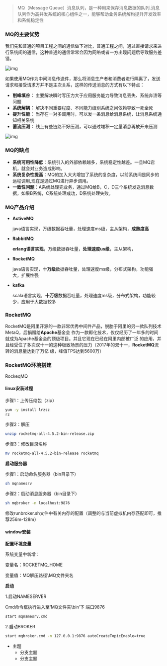 > MQ（Message Queue）消息队列，是一种用来保存消息数据的队列.消息队列作为高并发系统的核心组件之一，能够帮助业务系统解构提升开发效率和系统稳定性

### MQ的主要优势

我们先和普通的项目工程之间的通信做下对比，普通工程之间，通过直接请求来进行系统间的通信，这种普通的通信常常会因为网络或者一方出现问题后导致服务差错。

![img](https://shanzhu-edu.oss-cn-shanghai.aliyuncs.com/image.png)

如果使用MQ作为中间消息传送件，那么将消息生产者和消费者进行隔离了，发送请求和接受请求方并不是主次关系，这样的传送消息的方式有以下特点：

- **削峰填谷：** 主要解决瞬时写压力大于应用服务能力导致消息丢失、系统奔溃等问题
- **系统解耦：** 解决不同重要程度、不同能力级别系统之间依赖导致一死全死
- **提升性能：** 当存在一对多调用时，可以发一条消息给消息系统，让消息系统通知相关系统
- **蓄流压测：** 线上有些链路不好压测，可以通过堆积一定量消息再放开来压测

![img](https://shanzhu-edu.oss-cn-shanghai.aliyuncs.com/image.png)

### MQ的缺点

- **系统可用性降低**：系统引入的外部依赖越多，系统稳定性越差。一旦MQ宕机，就会对业务造成影响。
- **系统复杂性提高**：MQ的加入大大增加了系统的复杂度，以前系统间是同步的远程调用,现在是通过MQ进行异步调用。
- **一致性问题**：A系统处理完业务，通过MQ给B，C，D三个系统发送消息数据，如果B系统，C系统处理成功，D系统处理失败。

### MQ产品介绍

- **ActiveMQ**

  java语言实现，万级数据吞吐量，处理速度ms级，主从架构，**成熟度高**

- **RabbitMQ**

  **erlang语言实现**，万级数据吞吐量，**处理速度us级**，主从架构，

- **RocketMQ**

  java语言实现，**十万级**数据吞吐量，处理速度ms级，分布式架构，功能强大，扩展性强

- **kafka**

  scala语言实现，**十万级**数据吞吐量，处理速度ms级，分布式架构，功能较少，应用于大数据较多

### RocketMQ

RocketMQ是阿里开源的一款非常优秀中间件产品，脱胎于阿里的另一款队列技术MetaQ，后捐赠给**Apache**基金会 作为一款孵化技术，仅仅经历了一年多的时间就成为Apache基金会的顶级项目。并且它现在已经在阿里内部被广泛 的应用，并且经受住了多次双十一的这种极致场景的压力（2017年的双十一，**RocketMQ**流转的消息量达到了万亿 级，峰值TPS达到5600万）

### RocketMQ环境搭建

RockeqMQ

#### linux安装过程

步骤1：上传压缩包（zip）

```Bash
yum -y install lrzsz 
rz
```

步骤2：解压

```Bash
unzip rocketmq-all-4.5.2-bin-release.zip
```

步骤3：修改目录名称

```Bash
mv rocketmq-all-4.5.2-bin-release rocketmq
```

**启动服务器**

步骤1：启动命名服务器（bin目录下）

```Bash
sh mqnamesrv
```

步骤2：启动消息服务器（bin目录下）

```Bash
sh mqbroker -n localhost:9876
```

修改runbroker.sh文件中有关内存的配置（调整的与当前虚拟机内存匹配即可，推荐256m-128m）

#### window安装

**配置环境变量**

系统变量中新增：

变量名：ROCKETMQ_HOME

变量值：MQ解压路径\MQ文件夹名

**启动**

1.启动NAMESERVER

Cmd命令框执行进入至‘MQ文件夹\bin’下 端口9876

```Bash
start mqnamesrv.cmd
```

2.启动BROKER

```Bash
start mqbroker.cmd -n 127.0.0.1:9876 autoCreateTopicEnable=true
```

- 主题
  - 分支主题
  - 分支主题